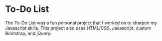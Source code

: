 # To-Do List

The To-Do List was a fun personal project that I worked on to sharpen my Javascript skills. This project also uses HTML/CSS, Javascript, custom Bootstrap, and jQuery.
